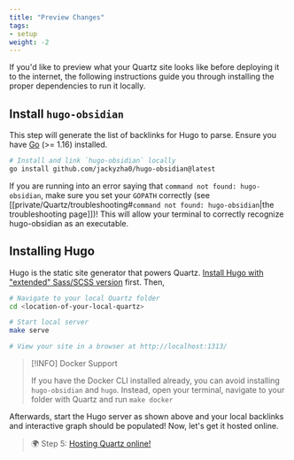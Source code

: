 ```yaml
---
title: "Preview Changes"
tags:
- setup
weight: -2
---
```


If you'd like to preview what your Quartz site looks like before deploying it to the internet, the following
instructions guide you through installing the proper dependencies to run it locally.


## Install `hugo-obsidian`
This step will generate the list of backlinks for Hugo to parse. Ensure you have [Go](https://golang.org/doc/install) (>= 1.16) installed.

```bash
# Install and link `hugo-obsidian` locally
go install github.com/jackyzha0/hugo-obsidian@latest
```

If you are running into an error saying that `command not found: hugo-obsidian`, make sure you set your `GOPATH` correctly (see [[private/Quartz/troubleshooting#`command not found: hugo-obsidian`|the troubleshooting page]])! This will allow your terminal to correctly recognize hugo-obsidian as an executable.

##  Installing Hugo
Hugo is the static site generator that powers Quartz. [Install Hugo with "extended" Sass/SCSS version](https://gohugo.io/getting-started/installing/) first. Then,

```bash
# Navigate to your local Quartz folder
cd <location-of-your-local-quartz>

# Start local server
make serve

# View your site in a browser at http://localhost:1313/
```

> [!INFO] Docker Support
>
> If you have the Docker CLI installed already, you can avoid installing `hugo-obsidian` and `hugo`. Instead, open your terminal, navigate to your folder with Quartz and run `make docker`

Afterwards, start the Hugo server as shown above and your local backlinks and interactive graph should be populated! Now, let's get it hosted online.

> 🌍 Step 5: [Hosting Quartz online!](private/Quartz/hosting.md)
